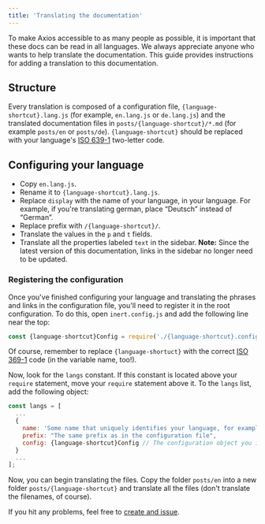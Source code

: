 ```yaml
---
title: 'Translating the documentation'
---
```


To make Axios accessible to as many people as possible, it is important that these docs can be read in all languages. We always appreciate anyone who wants 
to help translate the documentation. This guide provides instructions for adding a translation to this documentation.

## Structure

Every translation is composed of a configuration file, `{language-shortcut}.lang.js` (for example, `en.lang.js` or `de.lang.js`) and the translated documentation files in `posts/{language-shortcut}/*.md` (for example `posts/en` or `posts/de`). `{language-shortcut}` should be replaced with your language's [ISO 639-1](https://en.wikipedia.org/wiki/ISO_639-1) two-letter code.

## Configuring your language

 - Copy `en.lang.js`.
 - Rename it to `{language-shortcut}.lang.js`.
 - Replace `display` with the name of your language, in your language. For example, if you're translating german, place “Deutsch” instead of “German”.
 - Replace prefix with `/{language-shortcut}/`.
 - Translate the values in the `p` and `t` fields.
 - Translate all the properties labeled `text` in the sidebar. **Note:** Since the latest version of this documentation, links in the sidebar no longer need to be updated.

### Registering the configuration

Once you've finished configuring your language and translating the phrases and links in the configuration file, you'll need to register it in the root configuration. To do this, open `inert.config.js` and add the following line near the top:

```js
const {language-shortcut}Config = require('./{language-shortcut}.config.js');
```

Of course, remember to replace `{language-shortuct}` with the correct [ISO 369-1](https://en.wikipedia.org/wiki/ISO_639-1) code (in the variable name, too!).

Now, look for the `langs` constant. If this constant is located above your `require` statement, move your `require` statement above it. To the `langs` list, add the following object:

```js
const langs = [
  ...
  {
    name: 'Some name that uniquely identifies your language, for example "English" or "German"',
    prefix: "The same prefix as in the configuration file",
    config: {language-shortcut}Config // The configuration object you imported earlier
  }
  ...
];
```

Now, you can begin translating the files. Copy the folder `posts/en` into a new folder `posts/{language-shortcut}` and translate all the files (don't translate the filenames, of course).

If you hit any problems, feel free to [create and issue](https://github.com/axios/axios-docs/issues/new/choose).